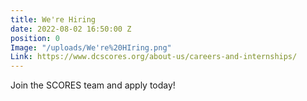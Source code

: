 ```yaml
---
title: We're Hiring
date: 2022-08-02 16:50:00 Z
position: 0
Image: "/uploads/We're%20HIring.png"
Link: https://www.dcscores.org/about-us/careers-and-internships/
---
```


Join the SCORES team and apply today!